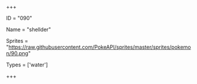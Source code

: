 




+++

ID = "090"

Name = "shellder"

Sprites = "https://raw.githubusercontent.com/PokeAPI/sprites/master/sprites/pokemon/90.png"

Types = ['water']

+++

